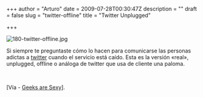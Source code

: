 +++
author = "Arturo"
date = 2009-07-28T00:30:47Z
description = ""
draft = false
slug = "twitter-offline"
title = "Twitter Unplugged"

+++

<form mt:asset-id="180" class="mt-enclosure mt-enclosure-image" style="display: inline;" contenteditable="false"><img src="http://geeksan.com/wp-content/uploads/import/180-twitter-offline.jpg" alt="180-twitter-offline.jpg" /></form>

<p>Si  siempre te preguntaste cómo lo hacen para comunicarse las personas adictas a <a href="http://twitter.com/">twitter</a> cuando el servicio está caído. Esta es la versión «real», unplugged, offline o análoga de twitter que usa de cliente una paloma.</p><br />

[Vía - <a href="http://www.geeksaresexy.net/2009/07/26/offline-twitter-client-pic/">Geeks are Sexy</a>].

